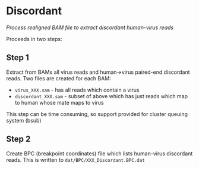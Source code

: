 # Discordant
*Process realigned BAM file to extract discordant human-virus reads*

Proceeds in two steps:

## Step 1

Extract from BAMs all virus reads and human->virus paired-end discordant reads.
Two files are created for each BAM:

* `virus_XXX.sam` - has all reads which contain a virus
* `discordant_XXX.sam` - subset of above which has just reads which map to human whose mate maps to virus

This step can be time consuming, so support provided for cluster queuing system (bsub)

## Step 2

Create BPC (breakpoint coordinates) file which lists human-virus discordant reads.
This is written to `dat/BPC/XXX_Discordant.BPC.dat`

